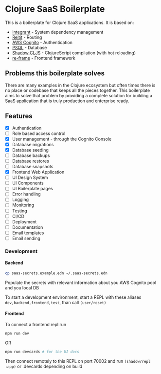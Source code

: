 # Clojure SaaS Boilerplate

This is a boilerplate for Clojure SaaS applications. It is based on:

- [Integrant](https://github.com/weavejester/integrant) - System dependency management
- [Reitit](https://github.com/metosin/reitit) - Routing
- [AWS Cognito](https://aws.amazon.com/cognito/) - Authentication
- [PSQL](https://www.postgresql.org/) - Database
- [Shadow CLJS](https://github.com/thheller/shadow-cljs) - ClojureScript compilation (with hot reloading)
- [re-frame](https://github.com/) - Frontend framework

## Problems this boilerplate solves

There are many examples in the Clojure ecosystem but often times there is no place or codebase that keeps
all the pieces together. This boilerplate aims to solve that problem by providing a complete solution for building a
SaaS application that is truly production and enterprise ready.

## Features

- [x] Authentication
- [ ] Role based access control
- [x] User management - through the Cognito Console
- [x] Database migrations
- [x] Database seeding
- [ ] Database backups
- [ ] Database restores
- [ ] Database snapshots
- [x] Frontend Web Application
- [ ] UI Design System
- [ ] UI Components
- [ ] UI Boilerplate pages
- [ ] Error handling
- [ ] Logging
- [ ] Monitoring
- [ ] Testing
- [ ] CI/CD
- [ ] Deployment
- [ ] Documentation
- [ ] Email templates
- [ ] Email sending

### Development

#### Backend
```bash
cp saas-secrets.example.edn ~/.saas-secrets.edn
```

Populate the secrets with relevant information about you AWS Cognito pool and you local DB

To start a development environment, start a REPL with these aliases `dev,backend,frontend,test`, than call `(user/reset)`

#### Frontend
To connect a frontend repl run 

```bash
npm run dev
```

OR 

```bash
npm run devcards # for the UI docs
```

Then connect remotely to this REPL on port 70002 and run `(shadow/repl :app)` or :devcards depending on build
